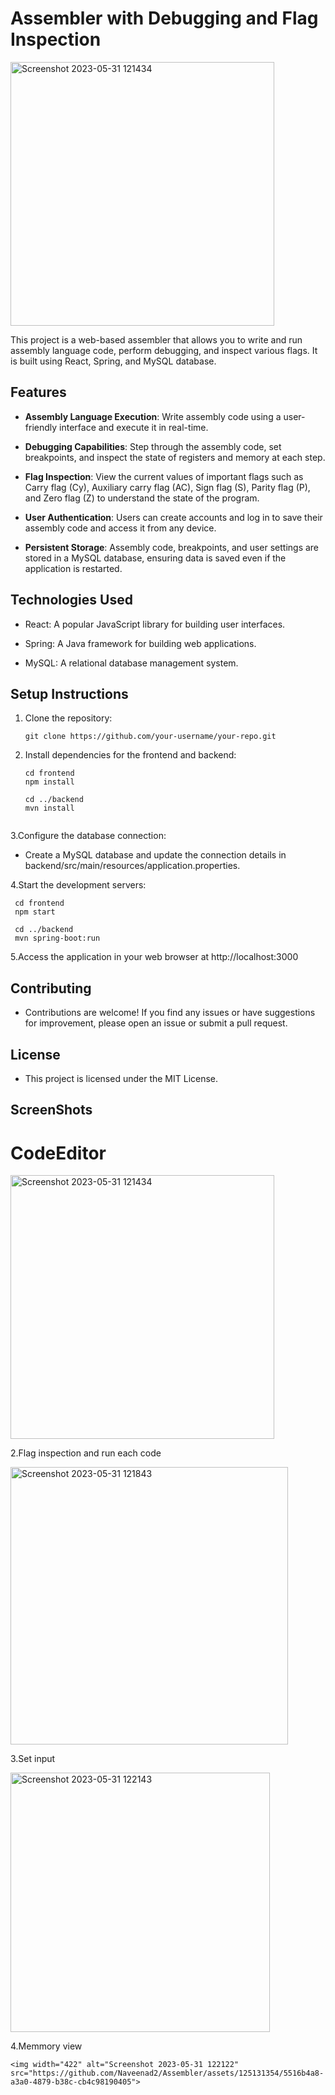 # Assembler with Debugging and Flag Inspection

<img width="422" alt="Screenshot 2023-05-31 121434" src="https://github.com/Naveenad2/Assembler/assets/125131354/960e80be-9c0c-46ab-b92d-356e0417ef78">
 
This project is a web-based assembler that allows you to write and run assembly language code, perform debugging, and inspect various flags. It is built using React, Spring, and MySQL database.

## Features

- **Assembly Language Execution**: Write assembly code using a user-friendly interface and execute it in real-time.

- **Debugging Capabilities**: Step through the assembly code, set breakpoints, and inspect the state of registers and memory at each step.

- **Flag Inspection**: View the current values of important flags such as Carry flag (Cy), Auxiliary carry flag (AC), Sign flag (S), Parity flag (P), and Zero flag (Z) to understand the state of the program.

- **User Authentication**: Users can create accounts and log in to save their assembly code and access it from any device.

- **Persistent Storage**: Assembly code, breakpoints, and user settings are stored in a MySQL database, ensuring data is saved even if the application is restarted.

## Technologies Used

- React: A popular JavaScript library for building user interfaces.

- Spring: A Java framework for building web applications.

- MySQL: A relational database management system.

## Setup Instructions

1. Clone the repository:

   ```shell
   git clone https://github.com/your-username/your-repo.git
   
2. Install dependencies for the frontend and backend:


    ```shell
    cd frontend
    npm install

    cd ../backend
    mvn install
           
3.Configure the database connection:

  - Create a MySQL database and update the connection details in backend/src/main/resources/application.properties.
         
4.Start the development servers:

     cd frontend
     npm start

     cd ../backend
     mvn spring-boot:run
            
5.Access the application in your web browser at http://localhost:3000

## Contributing
  - Contributions are welcome! If you find any issues or have suggestions for improvement, please open an issue or submit a pull request.

## License
   - This project is licensed under the MIT License.
## ScreenShots

# CodeEditor

   <img width="422" alt="Screenshot 2023-05-31 121434" src="https://github.com/Naveenad2/Assembler/assets/125131354/960e80be-9c0c-46ab-b92d-356e0417ef78">

2.Flag inspection and run each code

   <img width="444" alt="Screenshot 2023-05-31 121843" src="https://github.com/Naveenad2/Assembler/assets/125131354/4a4b7023-2ff1-4e69-8328-dde3cbec941c">

3.Set input

   <img width="415" alt="Screenshot 2023-05-31 122143" src="https://github.com/Naveenad2/Assembler/assets/125131354/5a5ea4c7-d371-494b-b2ee-ad33d9ff7401">

4.Memmory view

    <img width="422" alt="Screenshot 2023-05-31 122122" src="https://github.com/Naveenad2/Assembler/assets/125131354/5516b4a8-a3a0-4879-b38c-cb4c98190405">






